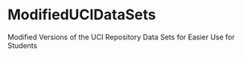 # ModifiedUCIDataSets
Modified Versions of the UCI Repository Data Sets for Easier Use for Students
